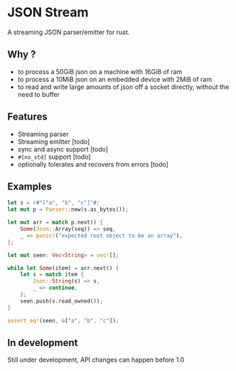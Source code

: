 # JSON Stream

A streaming JSON parser/emitter for rust.

## Why ?

* to process a 50GiB json on a machine with 16GiB of ram
* to process a 10MiB json on an embedded device with 2MiB of ram
* to read and write large amounts of json off a socket directly, without the need to buffer

## Features

* Streaming parser
* Streaming emitter [todo]
* sync and async support [todo]
* `#[no_std]` support [todo]
* optionally tolerates and recovers from errors [todo]

## Examples

```rust
let s = r#"["a", "b", "c"]"#;
let mut p = Parser::new(s.as_bytes());

let mut arr = match p.next() {
    Some(Json::Array(seq)) => seq,
    _ => panic!("expected root object to be an array"),
};

let mut seen: Vec<String> = vec![];

while let Some(item) = arr.next() {
    let s = match item {
        Json::String(s) => s,
        _ => continue,
    };
    seen.push(s.read_owned());
}

assert_eq!(seen, &["a", "b", "c"]);
```

## In development

Still under development, API changes can happen before 1.0
